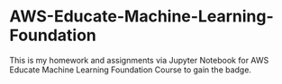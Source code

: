 # AWS-Educate-Machine-Learning-Foundation
This is my homework and assignments via Jupyter Notebook for AWS Educate Machine Learning Foundation Course to gain the badge.
